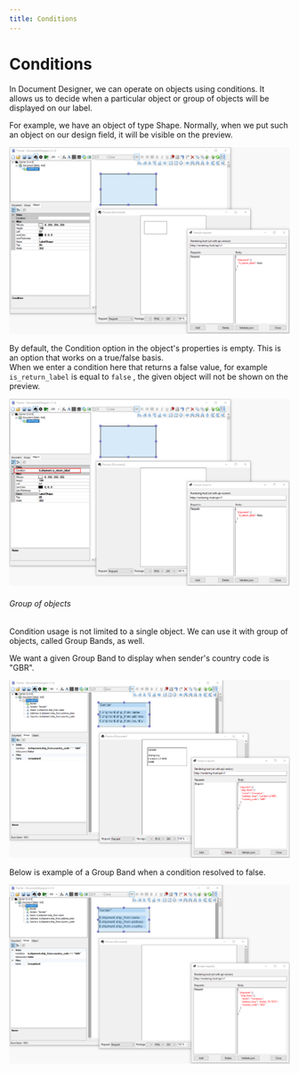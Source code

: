 ```yaml
---
title: Conditions
---
```


# Conditions

In Document Designer, we can operate on objects using conditions. It allows us to decide when a particular object or group of objects will be displayed on our label.

For example, we have an object of type Shape. Normally, when we put such an object on our design field, it will be visible on the preview. 

![Visible shape](./images/condition-shape-visible.png)

By default, the Condition option in the object's properties is empty. This is an option that works on a true/false basis.  
When we enter a condition here that returns a false value, for example `is_return_label` is equal to `false` , the given object will not be shown on the preview.

![Invisible shape](./images/condition-shape-invisible.png)

###### Group of objects

Condition usage is not limited to a single object. We can use it with group of objects, called Group Bands, as well. 

We want a given Group Band to display when sender's country code is "GBR". 

![Ship from country code](./images/ship-from-country-code.png)

Below is example of a Group Band when a condition resolved to false.

![Group of objects](./images/condition-group-of-objects.png)
